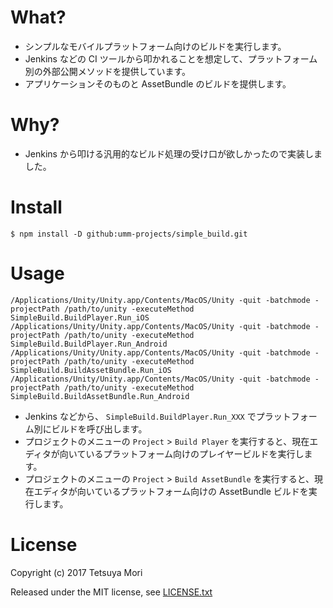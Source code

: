 # What?

* シンプルなモバイルプラットフォーム向けのビルドを実行します。
* Jenkins などの CI ツールから叩かれることを想定して、プラットフォーム別の外部公開メソッドを提供しています。
* アプリケーションそのものと AssetBundle のビルドを提供します。

# Why?

* Jenkins から叩ける汎用的なビルド処理の受け口が欲しかったので実装しました。

# Install

```shell
$ npm install -D github:umm-projects/simple_build.git
```

# Usage

```shell
/Applications/Unity/Unity.app/Contents/MacOS/Unity -quit -batchmode -projectPath /path/to/unity -executeMethod SimpleBuild.BuildPlayer.Run_iOS
/Applications/Unity/Unity.app/Contents/MacOS/Unity -quit -batchmode -projectPath /path/to/unity -executeMethod SimpleBuild.BuildPlayer.Run_Android
/Applications/Unity/Unity.app/Contents/MacOS/Unity -quit -batchmode -projectPath /path/to/unity -executeMethod SimpleBuild.BuildAssetBundle.Run_iOS
/Applications/Unity/Unity.app/Contents/MacOS/Unity -quit -batchmode -projectPath /path/to/unity -executeMethod SimpleBuild.BuildAssetBundle.Run_Android
```

* Jenkins などから、 `SimpleBuild.BuildPlayer.Run_XXX` でプラットフォーム別にビルドを呼び出します。
* プロジェクトのメニューの `Project` &gt; `Build Player` を実行すると、現在エディタが向いているプラットフォーム向けのプレイヤービルドを実行します。
* プロジェクトのメニューの `Project` &gt; `Build AssetBundle` を実行すると、現在エディタが向いているプラットフォーム向けの AssetBundle ビルドを実行します。

# License

Copyright (c) 2017 Tetsuya Mori

Released under the MIT license, see [LICENSE.txt](LICENSE.txt)

